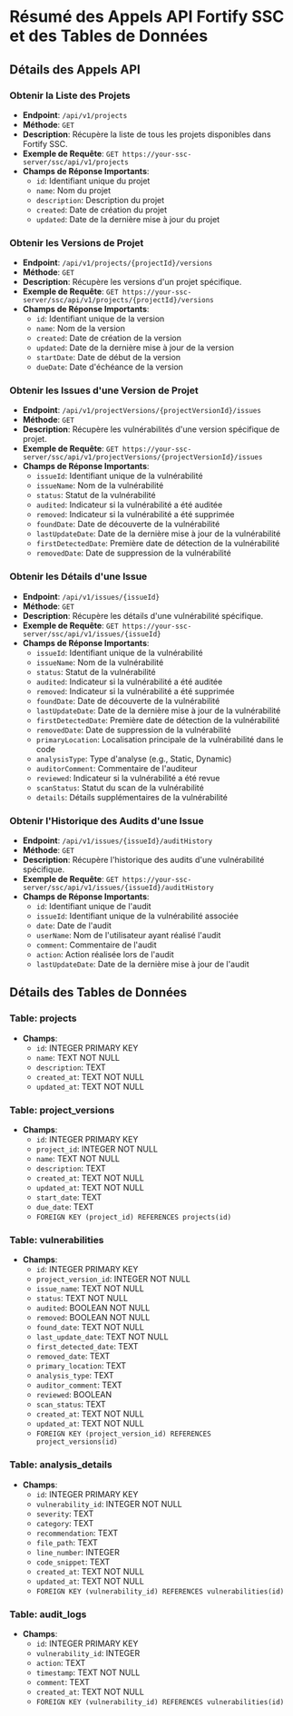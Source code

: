 # Résumé des Appels API Fortify SSC et des Tables de Données

## Détails des Appels API

### Obtenir la Liste des Projets
- **Endpoint**: `/api/v1/projects`
- **Méthode**: `GET`
- **Description**: Récupère la liste de tous les projets disponibles dans Fortify SSC.
- **Exemple de Requête**: `GET https://your-ssc-server/ssc/api/v1/projects`
- **Champs de Réponse Importants**:
  - `id`: Identifiant unique du projet
  - `name`: Nom du projet
  - `description`: Description du projet
  - `created`: Date de création du projet
  - `updated`: Date de la dernière mise à jour du projet

### Obtenir les Versions de Projet
- **Endpoint**: `/api/v1/projects/{projectId}/versions`
- **Méthode**: `GET`
- **Description**: Récupère les versions d'un projet spécifique.
- **Exemple de Requête**: `GET https://your-ssc-server/ssc/api/v1/projects/{projectId}/versions`
- **Champs de Réponse Importants**:
  - `id`: Identifiant unique de la version
  - `name`: Nom de la version
  - `created`: Date de création de la version
  - `updated`: Date de la dernière mise à jour de la version
  - `startDate`: Date de début de la version
  - `dueDate`: Date d'échéance de la version

### Obtenir les Issues d'une Version de Projet
- **Endpoint**: `/api/v1/projectVersions/{projectVersionId}/issues`
- **Méthode**: `GET`
- **Description**: Récupère les vulnérabilités d'une version spécifique de projet.
- **Exemple de Requête**: `GET https://your-ssc-server/ssc/api/v1/projectVersions/{projectVersionId}/issues`
- **Champs de Réponse Importants**:
  - `issueId`: Identifiant unique de la vulnérabilité
  - `issueName`: Nom de la vulnérabilité
  - `status`: Statut de la vulnérabilité
  - `audited`: Indicateur si la vulnérabilité a été auditée
  - `removed`: Indicateur si la vulnérabilité a été supprimée
  - `foundDate`: Date de découverte de la vulnérabilité
  - `lastUpdateDate`: Date de la dernière mise à jour de la vulnérabilité
  - `firstDetectedDate`: Première date de détection de la vulnérabilité
  - `removedDate`: Date de suppression de la vulnérabilité

### Obtenir les Détails d'une Issue
- **Endpoint**: `/api/v1/issues/{issueId}`
- **Méthode**: `GET`
- **Description**: Récupère les détails d'une vulnérabilité spécifique.
- **Exemple de Requête**: `GET https://your-ssc-server/ssc/api/v1/issues/{issueId}`
- **Champs de Réponse Importants**:
  - `issueId`: Identifiant unique de la vulnérabilité
  - `issueName`: Nom de la vulnérabilité
  - `status`: Statut de la vulnérabilité
  - `audited`: Indicateur si la vulnérabilité a été auditée
  - `removed`: Indicateur si la vulnérabilité a été supprimée
  - `foundDate`: Date de découverte de la vulnérabilité
  - `lastUpdateDate`: Date de la dernière mise à jour de la vulnérabilité
  - `firstDetectedDate`: Première date de détection de la vulnérabilité
  - `removedDate`: Date de suppression de la vulnérabilité
  - `primaryLocation`: Localisation principale de la vulnérabilité dans le code
  - `analysisType`: Type d'analyse (e.g., Static, Dynamic)
  - `auditorComment`: Commentaire de l'auditeur
  - `reviewed`: Indicateur si la vulnérabilité a été revue
  - `scanStatus`: Statut du scan de la vulnérabilité
  - `details`: Détails supplémentaires de la vulnérabilité

### Obtenir l'Historique des Audits d'une Issue
- **Endpoint**: `/api/v1/issues/{issueId}/auditHistory`
- **Méthode**: `GET`
- **Description**: Récupère l'historique des audits d'une vulnérabilité spécifique.
- **Exemple de Requête**: `GET https://your-ssc-server/ssc/api/v1/issues/{issueId}/auditHistory`
- **Champs de Réponse Importants**:
  - `id`: Identifiant unique de l'audit
  - `issueId`: Identifiant unique de la vulnérabilité associée
  - `date`: Date de l'audit
  - `userName`: Nom de l'utilisateur ayant réalisé l'audit
  - `comment`: Commentaire de l'audit
  - `action`: Action réalisée lors de l'audit
  - `lastUpdateDate`: Date de la dernière mise à jour de l'audit

## Détails des Tables de Données

### Table: projects
- **Champs**:
  - `id`: INTEGER PRIMARY KEY
  - `name`: TEXT NOT NULL
  - `description`: TEXT
  - `created_at`: TEXT NOT NULL
  - `updated_at`: TEXT NOT NULL

### Table: project_versions
- **Champs**:
  - `id`: INTEGER PRIMARY KEY
  - `project_id`: INTEGER NOT NULL
  - `name`: TEXT NOT NULL
  - `description`: TEXT
  - `created_at`: TEXT NOT NULL
  - `updated_at`: TEXT NOT NULL
  - `start_date`: TEXT
  - `due_date`: TEXT
  - `FOREIGN KEY (project_id) REFERENCES projects(id)`

### Table: vulnerabilities
- **Champs**:
  - `id`: INTEGER PRIMARY KEY
  - `project_version_id`: INTEGER NOT NULL
  - `issue_name`: TEXT NOT NULL
  - `status`: TEXT NOT NULL
  - `audited`: BOOLEAN NOT NULL
  - `removed`: BOOLEAN NOT NULL
  - `found_date`: TEXT NOT NULL
  - `last_update_date`: TEXT NOT NULL
  - `first_detected_date`: TEXT
  - `removed_date`: TEXT
  - `primary_location`: TEXT
  - `analysis_type`: TEXT
  - `auditor_comment`: TEXT
  - `reviewed`: BOOLEAN
  - `scan_status`: TEXT
  - `created_at`: TEXT NOT NULL
  - `updated_at`: TEXT NOT NULL
  - `FOREIGN KEY (project_version_id) REFERENCES project_versions(id)`

### Table: analysis_details
- **Champs**:
  - `id`: INTEGER PRIMARY KEY
  - `vulnerability_id`: INTEGER NOT NULL
  - `severity`: TEXT
  - `category`: TEXT
  - `recommendation`: TEXT
  - `file_path`: TEXT
  - `line_number`: INTEGER
  - `code_snippet`: TEXT
  - `created_at`: TEXT NOT NULL
  - `updated_at`: TEXT NOT NULL
  - `FOREIGN KEY (vulnerability_id) REFERENCES vulnerabilities(id)`

### Table: audit_logs
- **Champs**:
  - `id`: INTEGER PRIMARY KEY
  - `vulnerability_id`: INTEGER
  - `action`: TEXT
  - `timestamp`: TEXT NOT NULL
  - `comment`: TEXT
  - `created_at`: TEXT NOT NULL
  - `FOREIGN KEY (vulnerability_id) REFERENCES vulnerabilities(id)`